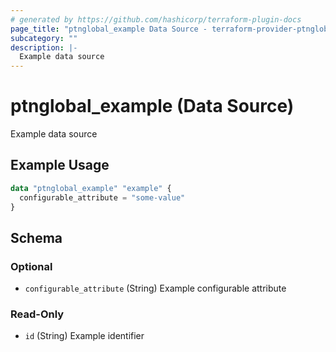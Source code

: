 ```yaml
---
# generated by https://github.com/hashicorp/terraform-plugin-docs
page_title: "ptnglobal_example Data Source - terraform-provider-ptnglobal-framework"
subcategory: ""
description: |-
  Example data source
---
```


# ptnglobal_example (Data Source)

Example data source

## Example Usage

```terraform
data "ptnglobal_example" "example" {
  configurable_attribute = "some-value"
}
```

<!-- schema generated by tfplugindocs -->
## Schema

### Optional

- `configurable_attribute` (String) Example configurable attribute

### Read-Only

- `id` (String) Example identifier
